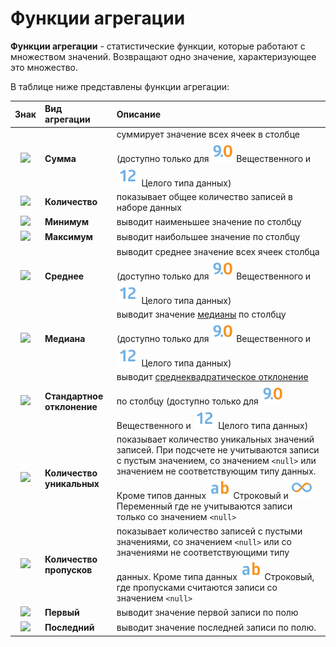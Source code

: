 # Функции агрегации

**Функции агрегации** - статистические функции, которые работают с множеством значений. Возвращают одно значение, характеризующее это множество.

В таблице ниже представлены функции агрегации:

|Знак|Вид агрегации|Описание|
|:-:|:-|:-|
|![](../images/icons/)|**Сумма**|суммирует значение всех ячеек в столбце (доступно только для ![](../images/icons/datatype_18/datatype_default-03.svg) Вещественного и ![](../images/icons/datatype_18/datatype_default-02.svg) Целого типа данных)|
|![](../images/icons/)|**Количество**|показывает общее количество записей в наборе данных|
|![](../images/icons/)|**Минимум**|выводит наименьшее значение по столбцу|
|![](../images/icons/)|**Максимум**|выводит наибольшее значение по столбцу|
|![](../images/icons/)|**Среднее**|выводит среднее значение всех ячеек столбца (доступно только для ![](../images/icons/datatype_18/datatype_default-03.svg) Вещественного и ![](../images/icons/datatype_18/datatype_default-02.svg) Целого типа данных)|
|![](../images/icons/)|**Медиана**|выводит значение [медианы](https://wiki.loginom.ru/articles/median.html) по столбцу (доступно только для ![](../images/icons/datatype_18/datatype_default-03.svg) Вещественного и ![](../images/icons/datatype_18/datatype_default-02.svg) Целого типа данных)|
|![](../images/icons/)|**Стандартное отклонение**|выводит [среднеквадратическое отклонение](https://wiki.loginom.ru/articles/mean-square-deviation.html) по столбцу (доступно только для ![](../images/icons/datatype_18/datatype_default-03.svg) Вещественного и ![](../images/icons/datatype_18/datatype_default-02.svg) Целого типа данных)|
|![](../images/icons/)|**Количество уникальных**|показывает количество уникальных значений записей. При подсчете не учитываются записи с пустым значением, со значением `<null>` или значением не соответствующим типу данных. Кроме типов данных ![](../images/icons/datatype_18/datatype_default-01.svg) Строковый и ![](../images/icons/datatype_18/datatype_default-06.svg) Переменный где не учитываются записи только со значением `<null>`|
|![](../images/icons/)|**Количество пропусков**|показывает количество записей с пустыми значениями, со значением `<null>` или со значениями не соответствующими типу данных. Кроме типа данных  ![](../images/icons/datatype_18/datatype_default-01.svg) Строковый, где пропусками считаются записи со значением `<null>`|
|![](../images/icons/)|**Первый**|выводит значение  первой записи по полю|
|![](../images/icons/)|**Последний**|выводит значение последней записи по полю.|
